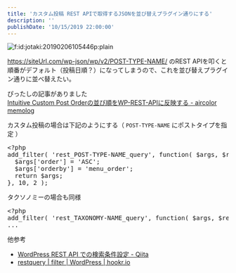 ```yaml
---
title: 'カスタム投稿 REST APIで取得するJSONを並び替えプラグイン通りにする'
description: ''
publishDate: '10/15/2019 22:00:00'
---
```


<p><span itemscope itemtype="http://schema.org/Photograph"><img src="/images/hatena/20190206105446.png" alt="f:id:jotaki:20190206105446p:plain" title="f:id:jotaki:20190206105446p:plain" class="hatena-fotolife" itemprop="image" /></span></p>

<p><a href="https://siteUrl.com/wp-json/wp/v2/POST-TYPE-NAME/">https://siteUrl.com/wp-json/wp/v2/POST-TYPE-NAME/</a> のREST APIを叩くと順番がデフォルト（投稿日順？）になってしまうので、これを並び替えプラグイン通りに並べ替えたい。</p>

<p>ぴったしの記事がありました<br/>
<a href="https://aircolor.hatenablog.com/entry/2019/03/13/081135">Intuitive Custom Post Orderの並び順をWP-REST-APIに反映する - aircolor memolog</a></p>

<p>カスタム投稿の場合は下記のようにする（ <code>POST-TYPE-NAME</code> にポストタイプを指定 ）</p>

<pre class="code lang-php" data-lang="php" data-unlink><span class="synSpecial">&lt;?php</span>
add_filter<span class="synSpecial">(</span> <span class="synConstant">'rest_POST-TYPE-NAME_query'</span>, <span class="synPreProc">function</span><span class="synSpecial">(</span> <span class="synStatement">$</span><span class="synIdentifier">args</span>, <span class="synStatement">$</span><span class="synIdentifier">request</span> <span class="synSpecial">)</span> <span class="synSpecial">{</span>
  <span class="synStatement">$</span><span class="synIdentifier">args</span><span class="synSpecial">[</span><span class="synConstant">'order'</span><span class="synSpecial">]</span> <span class="synStatement">=</span> <span class="synConstant">'ASC'</span>;
  <span class="synStatement">$</span><span class="synIdentifier">args</span><span class="synSpecial">[</span><span class="synConstant">'orderby'</span><span class="synSpecial">]</span> <span class="synStatement">=</span> <span class="synConstant">'menu_order'</span>;
  <span class="synStatement">return</span> <span class="synStatement">$</span><span class="synIdentifier">args</span>;
<span class="synSpecial">}</span>, <span class="synConstant">10</span>, <span class="synConstant">2</span> <span class="synSpecial">)</span>;
</pre>

<p>タクソノミーの場合も同様</p>

<pre class="code lang-php" data-lang="php" data-unlink><span class="synSpecial">&lt;?php</span>
add_filter<span class="synSpecial">(</span> <span class="synConstant">'rest_TAXONOMY-NAME_query'</span>, <span class="synPreProc">function</span><span class="synSpecial">(</span> <span class="synStatement">$</span><span class="synIdentifier">args</span>, <span class="synStatement">$</span><span class="synIdentifier">request</span> <span class="synSpecial">)</span> <span class="synSpecial">{</span>
<span class="synStatement">...</span>
</pre>

<p>他参考</p>

<ul>
<li><a href="https://qiita.com/K_ichi/items/a5d6b1047b3df391a2b6">WordPress REST API での検索条件設定 - Qiita</a></li>
<li><a href="http://hookr.io/filters/rest_taxonomy_query/">rest<em><taxonomy></em>query | filter | WordPress | hookr.io</a></li>
</ul>
